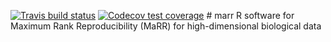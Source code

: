 
[![Travis build
status](https://travis-ci.com/Ghoshlab/marr.svg?branch=master)](https://travis-ci.com/Ghoshlab/marr)
[![Codecov test
coverage](https://codecov.io/gh/Ghoshlab/marr/branch/master/graph/badge.svg)](https://codecov.io/gh/Ghoshlab/marr?branch=master)
\# marr R software for Maximum Rank Reproducibility (MaRR) for
high-dimensional biological data
